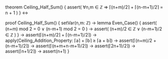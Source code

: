 theorem Ceiling_Half_Sum() {
  assert(
    ∀n,m ∈ ℤ ⇒ ⌈(n+m)/2⌉ + ⌈(n-m+1)/2⌉ = n + 1
  )
} ↔

proof Ceiling_Half_Sum() {
  setVar(n,m: ℤ) →
  lemma Even_Case() {
    assert(
      (n+m) mod 2 = 0 ∨ (n-m+1) mod 2 = 0
    ) →
    assert(
      (n+m)/2 ∈ ℤ ∨ (n-m+1)/2 ∈ ℤ
    )
  } →
  assert(⌈(n+m)/2⌉ + ⌈(n-m+1)/2⌉) →
  apply(Ceiling_Addition_Property: ⌈a⌉ + ⌈b⌉ ≥ ⌈a + b⌉) →
  assert(⌈(n+m)/2 + (n-m+1)/2⌉) →
  assert(⌈(n+m+n-m+1)/2⌉) →
  assert(⌈2n+1)/2⌉) →
  assert(⌈n+1/2⌉) →
  assert(n+1)
}